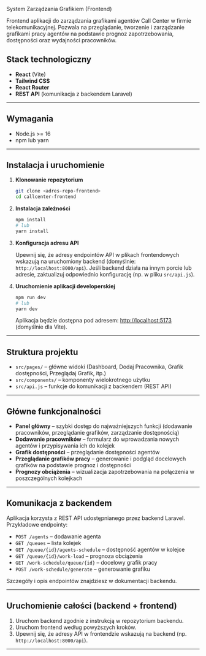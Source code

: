 System Zarządzania Grafikiem (Frontend)

Frontend aplikacji do zarządzania grafikami agentów Call Center w firmie telekomunikacyjnej. Pozwala na przeglądanie, tworzenie i zarządzanie grafikami pracy agentów na podstawie prognoz zapotrzebowania, dostępności oraz wydajności pracowników.

## Stack technologiczny

- **React** (Vite)
- **Tailwind CSS**
- **React Router**
- **REST API** (komunikacja z backendem Laravel)

---

## Wymagania

- Node.js >= 16
- npm lub yarn

---

## Instalacja i uruchomienie

1. **Klonowanie repozytorium**

   ```bash
   git clone <adres-repo-frontend>
   cd callcenter-frontend
   ```

2. **Instalacja zależności**

   ```bash
   npm install
   # lub
   yarn install
   ```

3. **Konfiguracja adresu API**

   Upewnij się, że adresy endpointów API w plikach frontendowych wskazują na uruchomiony backend (domyślnie: `http://localhost:8000/api`). Jeśli backend działa na innym porcie lub adresie, zaktualizuj odpowiednio konfigurację (np. w pliku `src/api.js`).

4. **Uruchomienie aplikacji developerskiej**

   ```bash
   npm run dev
   # lub
   yarn dev
   ```

   Aplikacja będzie dostępna pod adresem: [http://localhost:5173](http://localhost:5173) (domyślnie dla Vite).

---

## Struktura projektu

- `src/pages/` – główne widoki (Dashboard, Dodaj Pracownika, Grafik dostępności, Przeglądaj Grafik, itp.)
- `src/components/` – komponenty wielokrotnego użytku
- `src/api.js` – funkcje do komunikacji z backendem (REST API)

---

## Główne funkcjonalności

- **Panel główny** – szybki dostęp do najważniejszych funkcji (dodawanie pracowników, przeglądanie grafików, zarządzanie dostępnością)
- **Dodawanie pracowników** – formularz do wprowadzania nowych agentów i przypisywania ich do kolejek
- **Grafik dostępności** – przeglądanie dostępności agentów
- **Przeglądanie grafików pracy** – generowanie i podgląd docelowych grafików na podstawie prognoz i dostępności
- **Prognozy obciążenia** – wizualizacja zapotrzebowania na połączenia w poszczególnych kolejkach

---

## Komunikacja z backendem

Aplikacja korzysta z REST API udostępnianego przez backend Laravel. Przykładowe endpointy:

- `POST /agents` – dodawanie agenta
- `GET /queues` – lista kolejek
- `GET /queue/{id}/agents-schedule` – dostępność agentów w kolejce
- `GET /queue/{id}/work-load` – prognoza obciążenia
- `GET /work-schedule/queue/{id}` – docelowy grafik pracy
- `POST /work-schedule/generate` – generowanie grafiku

Szczegóły i opis endpointów znajdziesz w dokumentacji backendu.

---

## Uruchomienie całości (backend + frontend)

1. Uruchom backend zgodnie z instrukcją w repozytorium backendu.
2. Uruchom frontend według powyższych kroków.
3. Upewnij się, że adresy API w frontendzie wskazują na backend (np. `http://localhost:8000/api`).

---